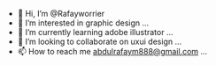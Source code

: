 - 👋 Hi, I’m @Rafayworrier
- 👀 I’m interested in graphic design ...
- 🌱 I’m currently learning adobe illustrator ...
- 💞️ I’m looking to collaborate on uxui design ...
- 📫 How to reach me abdulrafaym888@gmail.com ...

<!---
Rafayworrier/Rafayworrier is a ✨ special ✨ repository because its `README.md` (this file) appears on your GitHub profile.
You can click the Preview link to take a look at your changes.
--->
